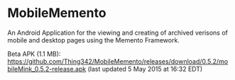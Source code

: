 # MobileMemento
An Android Application for the viewing and creating of archived verisons of mobile and desktop pages using the Memento Framework.

Beta APK (1.1 MB): https://github.com/Thing342/MobileMemento/releases/download/0.5.2/mobileMink_0.5.2-release.apk (last updated 5 May 2015 at 16:32 EDT)
